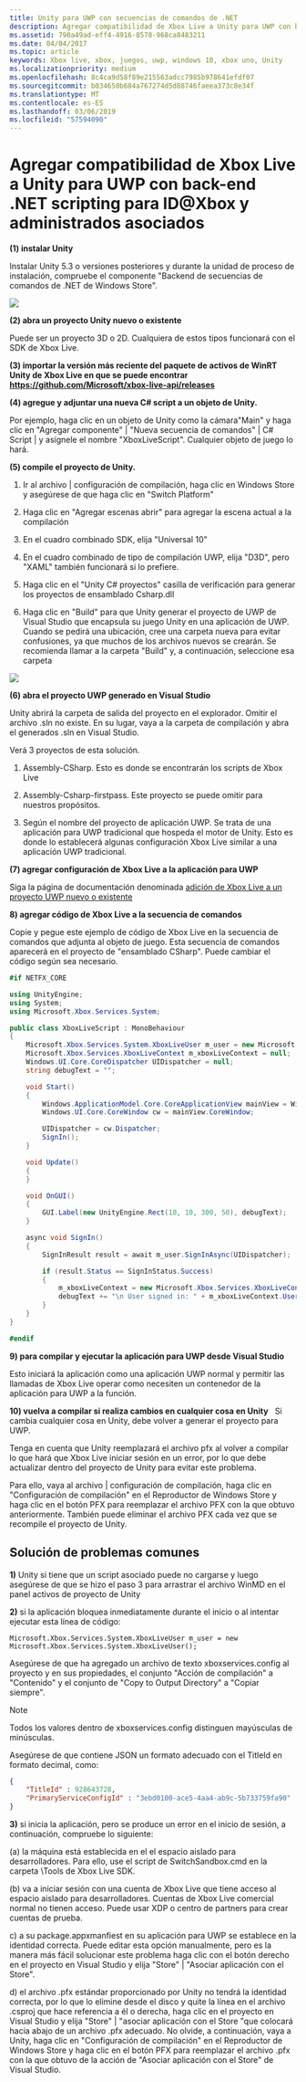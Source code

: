 ```yaml
---
title: Unity para UWP con secuencias de comandos de .NET
description: Agregar compatibilidad de Xbox Live a Unity para UWP con back-end .NET scripting para ID@Xbox y administrados asociados
ms.assetid: 790a49ad-eff4-4916-8578-968ca8483211
ms.date: 04/04/2017
ms.topic: article
keywords: Xbox live, xbox, juegos, uwp, windows 10, xbox uno, Unity
ms.localizationpriority: medium
ms.openlocfilehash: 8c4ca9d58f89e215563adcc7985b978641efdf07
ms.sourcegitcommit: b034650b684a767274d5d88746faeea373c8e34f
ms.translationtype: MT
ms.contentlocale: es-ES
ms.lasthandoff: 03/06/2019
ms.locfileid: "57594090"
---
```

# <a name="add-xbox-live-support-to-unity-for-uwp-with-net-scripting-backend-for-idxbox-and-managed-partners"></a>Agregar compatibilidad de Xbox Live a Unity para UWP con back-end .NET scripting para ID@Xbox y administrados asociados

**(1) instalar Unity**

Instalar Unity 5.3 o versiones posteriores y durante la unidad de proceso de instalación, compruebe el componente "Backend de secuencias de comandos de .NET de Windows Store".

![](../images/unity/unity1-install.png)

**(2) abra un proyecto Unity nuevo o existente**

Puede ser un proyecto 3D o 2D. Cualquiera de estos tipos funcionará con el SDK de Xbox Live.

**(3) importar la versión más reciente del paquete de activos de WinRT Unity de Xbox Live en que se puede encontrar https://github.com/Microsoft/xbox-live-api/releases**

**(4) agregue y adjuntar una nueva C\# script a un objeto de Unity.**

Por ejemplo, haga clic en un objeto de Unity como la cámara"Main" y haga clic en "Agregar componente" \| "Nueva secuencia de comandos" \| C\# Script \| y asígnele el nombre "XboxLiveScript". Cualquier objeto de juego lo hará.

**(5) compile el proyecto de Unity.**

1.  Ir al archivo \| configuración de compilación, haga clic en Windows Store y asegúrese de que haga clic en "Switch Platform"

2.  Haga clic en "Agregar escenas abrir" para agregar la escena actual a la compilación

3.  En el cuadro combinado SDK, elija "Universal 10"

4.  En el cuadro combinado de tipo de compilación UWP, elija "D3D", pero "XAML" también funcionará si lo prefiere.

5.  Haga clic en el "Unity C\# proyectos" casilla de verificación para generar los proyectos de ensamblado Csharp.dll

6.  Haga clic en "Build" para que Unity generar el proyecto de UWP de Visual Studio que encapsula su juego Unity en una aplicación de UWP. Cuando se pedirá una ubicación, cree una carpeta nueva para evitar confusiones, ya que muchos de los archivos nuevos se crearán. Se recomienda llamar a la carpeta "Build" y, a continuación, seleccione esa carpeta

![](../images/unity/unity3-buildsettings.png)


**(6) abra el proyecto UWP generado en Visual Studio**

Unity abrirá la carpeta de salida del proyecto en el explorador.  Omitir el archivo .sln no existe.  En su lugar, vaya a la carpeta de compilación y abra el generados .sln en Visual Studio.  

Verá 3 proyectos de esta solución.

1.  Assembly-CSharp. Esto es donde se encontrarán los scripts de Xbox Live

2.  Assembly-Csharp-firstpass. Este proyecto se puede omitir para nuestros propósitos.

3.  Según el nombre del proyecto de aplicación UWP. Se trata de una aplicación para UWP tradicional que hospeda el motor de Unity. Esto es donde lo establecerá algunas configuración Xbox Live similar a una aplicación UWP tradicional.


**(7) agregar configuración de Xbox Live a la aplicación para UWP**

Siga la página de documentación denominada [adición de Xbox Live a un proyecto UWP nuevo o existente](get-started-with-visual-studio-and-uwp.md)

**8) agregar código de Xbox Live a la secuencia de comandos**

Copie y pegue este ejemplo de código de Xbox Live en la secuencia de comandos que adjunta al objeto de juego. Esta secuencia de comandos aparecerá en el proyecto de "ensamblado CSharp". Puede cambiar el código según sea necesario.

```csharp
#if NETFX_CORE

using UnityEngine;
using System;
using Microsoft.Xbox.Services.System;

public class XboxLiveScript : MonoBehaviour
{
    Microsoft.Xbox.Services.System.XboxLiveUser m_user = new Microsoft.Xbox.Services.System.XboxLiveUser();
    Microsoft.Xbox.Services.XboxLiveContext m_xboxLiveContext = null;
    Windows.UI.Core.CoreDispatcher UIDispatcher = null;
    string debugText = "";

    void Start()
    {
        Windows.ApplicationModel.Core.CoreApplicationView mainView = Windows.ApplicationModel.Core.CoreApplication.MainView;
        Windows.UI.Core.CoreWindow cw = mainView.CoreWindow;

        UIDispatcher = cw.Dispatcher;
        SignIn();
    }

    void Update()
    {
    }

    void OnGUI()
    {
        GUI.Label(new UnityEngine.Rect(10, 10, 300, 50), debugText);
    }

    async void SignIn()
    {
        SignInResult result = await m_user.SignInAsync(UIDispatcher);

        if (result.Status == SignInStatus.Success)
        {
            m_xboxLiveContext = new Microsoft.Xbox.Services.XboxLiveContext(m_user);
            debugText += "\n User signed in: " + m_xboxLiveContext.User.Gamertag;
        }
    }
}

#endif
```

**9) para compilar y ejecutar la aplicación para UWP desde Visual Studio**

Esto iniciará la aplicación como una aplicación UWP normal y permitir las llamadas de Xbox Live operar como necesiten un contenedor de la aplicación para UWP a la función.

**10) vuelva a compilar si realiza cambios en cualquier cosa en Unity**  
Si cambia cualquier cosa en Unity, debe volver a generar el proyecto para UWP.

Tenga en cuenta que Unity reemplazará el archivo pfx al volver a compilar lo que hará que Xbox Live iniciar sesión en un error, por lo que debe actualizar dentro del proyecto de Unity para evitar este problema.

Para ello, vaya al archivo \| configuración de compilación, haga clic en "Configuración de compilación" en el Reproductor de Windows Store y haga clic en el botón PFX para reemplazar el archivo PFX con la que obtuvo anteriormente. También puede eliminar el archivo PFX cada vez que se recompile el proyecto de Unity.

## <a name="troubleshooting-common-issues"></a>Solución de problemas comunes

**1)** Unity si tiene que un script asociado puede no cargarse y luego asegúrese de que se hizo el paso 3 para arrastrar el archivo WinMD en el panel activos de proyecto de Unity

**2)** si la aplicación bloquea inmediatamente durante el inicio o al intentar ejecutar esta línea de código:

    Microsoft.Xbox.Services.System.XboxLiveUser m_user = new Microsoft.Xbox.Services.System.XboxLiveUser();

Asegúrese de que ha agregado un archivo de texto xboxservices.config al proyecto y en sus propiedades, el conjunto "Acción de compilación" a "Contenido" y el conjunto de "Copy to Output Directory" a "Copiar siempre".

> [!NOTE]
> Todos los valores dentro de xboxservices.config distinguen mayúsculas de minúsculas.

Asegúrese de que contiene JSON un formato adecuado con el TitleId en formato decimal, como:

```json
{
    "TitleId" : 928643728,
    "PrimaryServiceConfigId" : "3ebd0100-ace5-4aa4-ab9c-5b733759fa90"
}
```

**3)** si inicia la aplicación, pero se produce un error en el inicio de sesión, a continuación, compruebe lo siguiente:

(a) la máquina está establecida en el el espacio aislado para desarrolladores.  Para ello, use el script de SwitchSandbox.cmd en la carpeta \Tools de Xbox Live SDK.

(b) va a iniciar sesión con una cuenta de Xbox Live que tiene acceso al espacio aislado para desarrolladores.  Cuentas de Xbox Live comercial normal no tienen acceso.  Puede usar XDP o centro de partners para crear cuentas de prueba.

c) a su package.appxmanfiest en su aplicación para UWP se establece en la identidad correcta.  Puede editar esta opción manualmente, pero es la manera más fácil solucionar este problema haga clic con el botón derecho en el proyecto en Visual Studio y elija "Store" \| "Asociar aplicación con el Store".

d) el archivo .pfx estándar proporcionado por Unity no tendrá la identidad correcta, por lo que lo elimine desde el disco y quite la línea en el archivo .csproj que hace referencia a él o derecha, haga clic en el proyecto en Visual Studio y elija "Store" \| "asociar aplicación con el Store "que colocará hacia abajo de un archivo .pfx adecuado.  No olvide, a continuación, vaya a Unity, haga clic en "Configuración de compilación" en el Reproductor de Windows Store y haga clic en el botón PFX para reemplazar el archivo .pfx con la que obtuvo de la acción de "Asociar aplicación con el Store" de Visual Studio.

